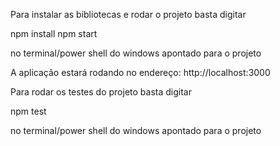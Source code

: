 Para instalar as bibliotecas e rodar o projeto basta digitar

npm install
npm start

no terminal/power shell do windows apontado para o projeto

A aplicação estará rodando no endereço: http://localhost:3000

Para rodar os testes do projeto basta digitar

npm test

no terminal/power shell do windows apontado para o projeto